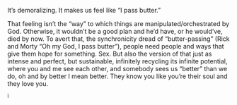 It’s demoralizing. It makes us feel like “I pass butter.”

That feeling isn’t the “way” to which things are manipulated/orchestrated by God. Otherwise, it wouldn’t be a good plan and he’d have, or he would’ve, died by now. To avert that, the synchronicity dread of “butter-passing” (Rick and Morty “Oh my God, I pass butter”), people need people and ways that give them hope for something. Sex. But also the version of that just as intense and perfect, but sustainable, infinitely recycling its infinite potential, where you and me see each other, and somebody sees us “better” than we do, oh and by better I mean better. They know you like you’re their soul and they love you.

<img width="5%" alt="Text changing depending on mode. Light: 'Light' Dark: 'Dark'" src="https://github.com/animal-tree/Writing-stuff/assets/142250284/67242d01-ebd5-4faf-a749-30d8964eafea">
